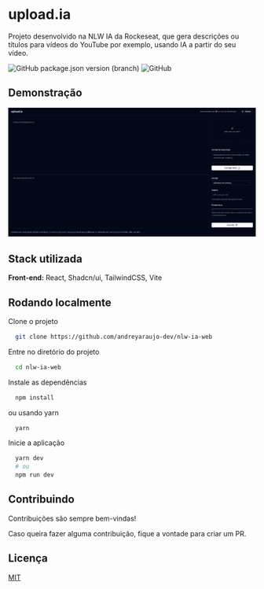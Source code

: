 
# upload.ia

Projeto desenvolvido na NLW IA da Rockeseat, que gera descrições ou títulos para vídeos do YouTube por exemplo, usando IA a partir do seu vídeo.

![GitHub package.json version (branch)](https://img.shields.io/github/package-json/v/andreyaraujo-dev/nlw-ia-web/main)
![GitHub](https://img.shields.io/github/license/andreyaraujo-dev/nlw-ia-web)

## Demonstração

![print](./.github/nlw-ia-web.png)

## Stack utilizada

**Front-end:** React, Shadcn/ui, TailwindCSS, Vite

## Rodando localmente

Clone o projeto

```bash
  git clone https://github.com/andreyaraujo-dev/nlw-ia-web
```

Entre no diretório do projeto

```bash
  cd nlw-ia-web
```

Instale as dependências

```bash
  npm install
```

ou usando yarn

```bash
  yarn
```

Inicie a aplicação

```bash
  yarn dev
  # ou
  npm run dev
```

## Contribuindo

Contribuições são sempre bem-vindas!

Caso queira fazer alguma contribuição, fique a vontade para criar um PR.

## Licença

[MIT](./LICENSE)
